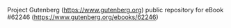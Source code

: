 Project Gutenberg (https://www.gutenberg.org) public repository for eBook #62246 (https://www.gutenberg.org/ebooks/62246)
